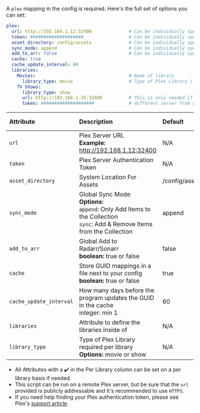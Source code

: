 A `plex` mapping in the config is required. Here's the full set of options you can set:

```yaml
plex:
  url: http://192.168.1.12:32400              # Can be individually specified per library as well
  token: ####################                 # Can be individually specified per library as well
  asset_directory: config/assets              # Can be individually specified per library as well
  sync_mode: append                           # Can be individually specified per library as well
  add_to_arr: false                           # Can be individually specified per library as well
  cache: true                                 
  cache_update_interval: 60
  libraries:
    Movies:                                   # Name of library
      library_type: movie                     # Type of Plex Library ('movie' or 'show')
    TV Shows:
      library_type: show
      url: http://192.168.1.35:32400          # This is only needed if your library is on a
      token: ####################             # different server from your global server
```

| Attribute | Description | Default | Required | Per Library |
| :-- | :-- | :-- | :--: | :--: |
| `url` | Plex Server URL<br><strong>Example:</strong> http://192.168.1.12:32400 | N/A | :heavy_check_mark: | :heavy_check_mark: |
| `token` | Plex Server Authentication Token | N/A | :heavy_check_mark: | :heavy_check_mark: |
| `asset_directory` | System Location For Assets | /config/assets | :x: | :heavy_check_mark: |
| `sync_mode` | Global Sync Mode<br><strong>Options:</strong><br>`append`: Only Add Items to the Collection<br>`sync`: Add & Remove Items from the Collection | append | :x: | :heavy_check_mark: |
| `add_to_arr` | Global Add to Radarr/Sonarr<br><strong>boolean:</strong> true or false | false| :x: | :heavy_check_mark: |
| `cache` | Store GUID mappings in a file next to your config<br><strong>boolean:</strong> true or false | true | :x: | :x: |
| `cache_update_interval` | How many days before the program updates the GUID in the cache<br>integer: min 1 | 60 | :x: | :x: |
| `libraries` | Attribute to define the libraries inside of | N/A | :heavy_check_mark: | :x: |
| `library_type` | Type of Plex Library required per library<br><strong>Options:</strong> movie or show | N/A | :heavy_check_mark: | :heavy_check_mark: |

* All Attributes with a :heavy_check_mark: in the Per Library column can be set on a per library basis if needed.
* This script can be run on a remote Plex server, but be sure that the `url` provided is publicly addressable and it's recommended to use `HTTPS`.
* If you need help finding your Plex authentication token, please see Plex's [support article](https://support.plex.tv/articles/204059436-finding-an-authentication-token-x-plex-token/).